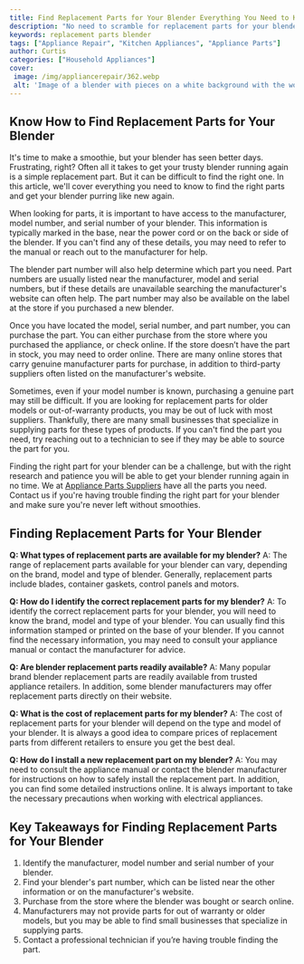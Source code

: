 ```yaml
---
title: Find Replacement Parts for Your Blender Everything You Need to Know
description: "No need to scramble for replacement parts for your blender This informative blog post will cover everything you need to know about buying the right parts for your blender"
keywords: replacement parts blender
tags: ["Appliance Repair", "Kitchen Appliances", "Appliance Parts"]
author: Curtis
categories: ["Household Appliances"]
cover: 
 image: /img/appliancerepair/362.webp
 alt: 'Image of a blender with pieces on a white background with the words replacement parts blender written underneath'
---
```

## Know How to Find Replacement Parts for Your Blender

It's time to make a smoothie, but your blender has seen better days. Frustrating, right? Often all it takes to get your trusty blender running again is a simple replacement part. But it can be difficult to find the right one. In this article, we'll cover everything you need to know to find the right parts and get your blender purring like new again.

When looking for parts, it is important to have access to the manufacturer, model number, and serial number of your blender. This information is typically marked in the base, near the power cord or on the back or side of the blender. If you can't find any of these details, you may need to refer to the manual or reach out to the manufacturer for help.

The blender part number will also help determine which part you need. Part numbers are usually listed near the manufacturer, model and serial numbers, but if these details are unavailable searching the manufacturer's website can often help. The part number may also be available on the label at the store if you purchased a new blender.

Once you have located the model, serial number, and part number, you can purchase the part. You can either purchase from the store where you purchased the appliance, or check online. If the store doesn’t have the part in stock, you may need to order online. There are many online stores that carry genuine manufacturer parts for purchase, in addition to third-party suppliers often listed on the manufacturer's website.

Sometimes, even if your model number is known, purchasing a genuine part may still be difficult. If you are looking for replacement parts for older models or out-of-warranty products, you may be out of luck with most suppliers. Thankfully, there are many small businesses that specialize in supplying parts for these types of products. If you can't find the part you need, try reaching out to a technician to see if they may be able to source the part for you.

Finding the right part for your blender can be a challenge, but with the right research and patience you will be able to get your blender running again in no time. We at [Appliance Parts Suppliers](./pages/appliance-parts-suppliers/) have all the parts you need. Contact us if you're having trouble finding the right part for your blender and make sure you're never left without smoothies.

## Finding Replacement Parts for Your Blender

**Q: What types of replacement parts are available for my blender?**
A: The range of replacement parts available for your blender can vary, depending on the brand, model and type of blender. Generally, replacement parts include blades, container gaskets, control panels and motors. 

**Q: How do I identify the correct replacement parts for my blender?**
A: To identify the correct replacement parts for your blender, you will need to know the brand, model and type of your blender. You can usually find this information stamped or printed on the base of your blender. If you cannot find the necessary information, you may need to consult your appliance manual or contact the manufacturer for advice.

**Q: Are blender replacement parts readily available?**
A: Many popular brand blender replacement parts are readily available from trusted appliance retailers. In addition, some blender manufacturers may offer replacement parts directly on their website. 

**Q: What is the cost of replacement parts for my blender?**
A: The cost of replacement parts for your blender will depend on the type and model of your blender. It is always a good idea to compare prices of replacement parts from different retailers to ensure you get the best deal. 

**Q: How do I install a new replacement part on my blender?**
A: You may need to consult the appliance manual or contact the blender manufacturer for instructions on how to safely install the replacement part. In addition, you can find some detailed instructions online. It is always important to take the necessary precautions when working with electrical appliances.

## Key Takeaways for Finding Replacement Parts for Your Blender
1. Identify the manufacturer, model number and serial number of your blender.
2. Find your blender's part number, which can be listed near the other information or on the manufacturer's website.
3. Purchase from the store where the blender was bought or search online.
4. Manufacturers may not provide parts for out of warranty or older models, but you may be able to find small businesses that specialize in supplying parts.
5. Contact a professional technician if you’re having trouble finding the part.
